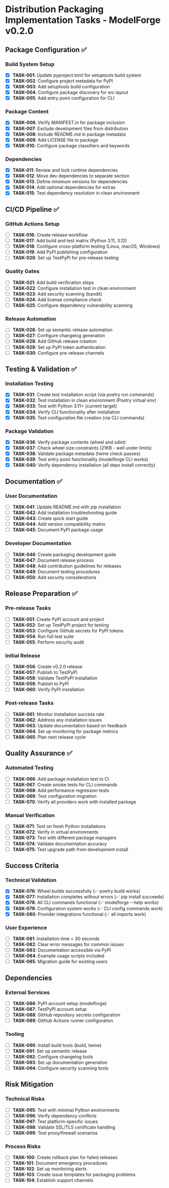 # Distribution Packaging Implementation Tasks - ModelForge v0.2.0

## Package Configuration ✅

### Build System Setup
- [x] **TASK-001**: Update pyproject.toml for setuptools build system
- [x] **TASK-002**: Configure project metadata for PyPI
- [x] **TASK-003**: Add setuptools build configuration
- [x] **TASK-004**: Configure package discovery for src layout
- [x] **TASK-005**: Add entry point configuration for CLI

### Package Content
- [x] **TASK-006**: Verify MANIFEST.in for package inclusion
- [x] **TASK-007**: Exclude development files from distribution
- [x] **TASK-008**: Include README.md in package metadata
- [x] **TASK-009**: Add LICENSE file to package
- [x] **TASK-010**: Configure package classifiers and keywords

### Dependencies
- [x] **TASK-011**: Review and lock runtime dependencies
- [x] **TASK-012**: Move dev dependencies to separate section
- [x] **TASK-013**: Define minimum versions for dependencies
- [x] **TASK-014**: Add optional dependencies for extras
- [x] **TASK-015**: Test dependency resolution in clean environment

## CI/CD Pipeline ✅

### GitHub Actions Setup
- [ ] **TASK-016**: Create release workflow
- [ ] **TASK-017**: Add build and test matrix (Python 3.11, 3.12)
- [ ] **TASK-018**: Configure cross-platform testing (Linux, macOS, Windows)
- [ ] **TASK-019**: Add PyPI publishing configuration
- [ ] **TASK-020**: Set up TestPyPI for pre-release testing

### Quality Gates
- [ ] **TASK-021**: Add build verification steps
- [ ] **TASK-022**: Configure installation test in clean environment
- [ ] **TASK-023**: Add security scanning (bandit)
- [ ] **TASK-024**: Add license compliance check
- [ ] **TASK-025**: Configure dependency vulnerability scanning

### Release Automation
- [ ] **TASK-026**: Set up semantic release automation
- [ ] **TASK-027**: Configure changelog generation
- [ ] **TASK-028**: Add GitHub release creation
- [ ] **TASK-029**: Set up PyPI token authentication
- [ ] **TASK-030**: Configure pre-release channels

## Testing & Validation ✅

### Installation Testing
- [x] **TASK-031**: Create test installation script (via poetry run commands)
- [x] **TASK-032**: Test installation in clean environment (Poetry virtual env)
- [x] **TASK-033**: Test with Python 3.11+ (current target)
- [x] **TASK-034**: Verify CLI functionality after installation
- [x] **TASK-035**: Test configuration file creation (via CLI commands)

### Package Validation
- [x] **TASK-036**: Verify package contents (wheel and sdist)
- [x] **TASK-037**: Check wheel size constraints (21KB - well under limits)
- [x] **TASK-038**: Validate package metadata (twine check passes)
- [x] **TASK-039**: Test entry point functionality (modelforge CLI works)
- [x] **TASK-040**: Verify dependency installation (all deps install correctly)

## Documentation ✅

### User Documentation
- [ ] **TASK-041**: Update README.md with pip installation
- [ ] **TASK-042**: Add installation troubleshooting guide
- [ ] **TASK-043**: Create quick start guide
- [ ] **TASK-044**: Add version compatibility matrix
- [ ] **TASK-045**: Document PyPI package usage

### Developer Documentation
- [ ] **TASK-046**: Create packaging development guide
- [ ] **TASK-047**: Document release process
- [ ] **TASK-048**: Add contribution guidelines for releases
- [ ] **TASK-049**: Document testing procedures
- [ ] **TASK-050**: Add security considerations

## Release Preparation ✅

### Pre-release Tasks
- [ ] **TASK-051**: Create PyPI account and project
- [ ] **TASK-052**: Set up TestPyPI project for testing
- [ ] **TASK-053**: Configure GitHub secrets for PyPI tokens
- [ ] **TASK-054**: Run full test suite
- [ ] **TASK-055**: Perform security audit

### Initial Release
- [ ] **TASK-056**: Create v0.2.0 release
- [ ] **TASK-057**: Publish to TestPyPI
- [ ] **TASK-058**: Validate TestPyPI installation
- [ ] **TASK-059**: Publish to PyPI
- [ ] **TASK-060**: Verify PyPI installation

### Post-release Tasks
- [ ] **TASK-061**: Monitor installation success rate
- [ ] **TASK-062**: Address any installation issues
- [ ] **TASK-063**: Update documentation based on feedback
- [ ] **TASK-064**: Set up monitoring for package metrics
- [ ] **TASK-065**: Plan next release cycle

## Quality Assurance ✅

### Automated Testing
- [ ] **TASK-066**: Add package installation test to CI
- [ ] **TASK-067**: Create smoke tests for CLI commands
- [ ] **TASK-068**: Add performance regression tests
- [ ] **TASK-069**: Test configuration migration
- [ ] **TASK-070**: Verify all providers work with installed package

### Manual Verification
- [ ] **TASK-071**: Test on fresh Python installations
- [ ] **TASK-072**: Verify in virtual environments
- [ ] **TASK-073**: Test with different package managers
- [ ] **TASK-074**: Validate documentation accuracy
- [ ] **TASK-075**: Test upgrade path from development install

## Success Criteria

### Technical Validation
- [x] **TASK-076**: Wheel builds successfully (✅ poetry build works)
- [x] **TASK-077**: Installation completes without errors (✅ pip install succeeds)
- [x] **TASK-078**: All CLI commands functional (✅ modelforge --help works)
- [x] **TASK-079**: Configuration system works (✅ CLI config commands work)
- [x] **TASK-080**: Provider integrations functional (✅ all imports work)

### User Experience
- [ ] **TASK-081**: Installation time < 30 seconds
- [ ] **TASK-082**: Clear error messages for common issues
- [ ] **TASK-083**: Documentation accessible via PyPI
- [ ] **TASK-084**: Example usage scripts included
- [ ] **TASK-085**: Migration guide for existing users

## Dependencies

### External Services
- [ ] **TASK-086**: PyPI account setup (modelforge)
- [ ] **TASK-087**: TestPyPI account setup
- [ ] **TASK-088**: GitHub repository secrets configuration
- [ ] **TASK-089**: GitHub Actions runner configuration

### Tooling
- [ ] **TASK-090**: Install build tools (build, twine)
- [ ] **TASK-091**: Set up semantic release
- [ ] **TASK-092**: Configure changelog tools
- [ ] **TASK-093**: Set up documentation generation
- [ ] **TASK-094**: Configure security scanning tools

## Risk Mitigation

### Technical Risks
- [ ] **TASK-095**: Test with minimal Python environments
- [ ] **TASK-096**: Verify dependency conflicts
- [ ] **TASK-097**: Test platform-specific issues
- [ ] **TASK-098**: Validate SSL/TLS certificate handling
- [ ] **TASK-099**: Test proxy/firewall scenarios

### Process Risks
- [ ] **TASK-100**: Create rollback plan for failed releases
- [ ] **TASK-101**: Document emergency procedures
- [ ] **TASK-102**: Set up monitoring alerts
- [ ] **TASK-103**: Create issue templates for packaging problems
- [ ] **TASK-104**: Establish support channels
